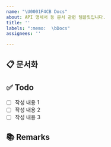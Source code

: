 ```yaml
---
name: "\U0001F4CB Docs"
about: API 명세서 등 문서 관련 템플릿입니다.
title: ''
labels: ":memo:  \bDocs"
assignees: ''

---
```

## 📋 문서화
<!-- 문서화한 내용 또는 변경사항을 적습니다. -->

## ✅ Todo
- [ ] 작성 내용 1
- [ ] 작성 내용 2
- [ ] 작성 내용 3

## 📚 Remarks
<!-- 비고사항이 있었다면 적기 -->

